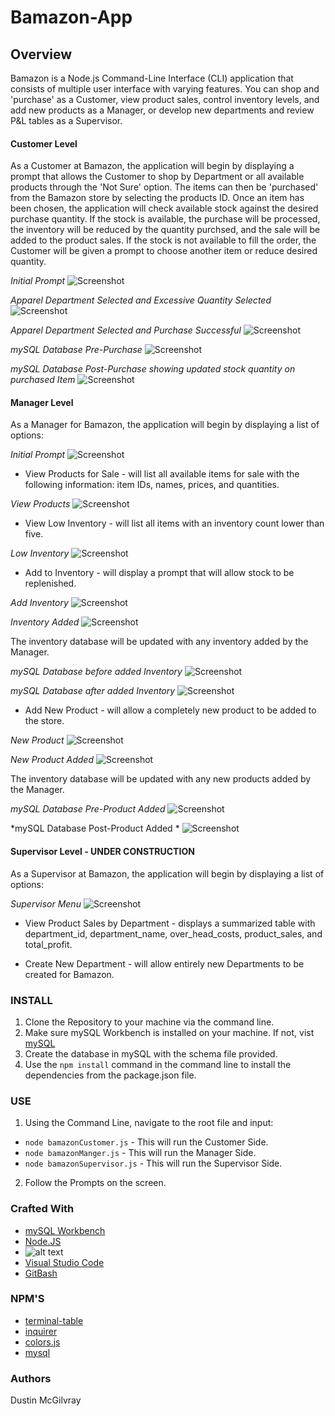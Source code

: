 # Bamazon-App

## Overview
Bamazon is a Node.js Command-Line Interface (CLI) application that consists of multiple user interface with varying features. You can shop and 'purchase' as a Customer, view product sales, control inventory levels, and add new products as a Manager, or develop new departments and review P&L tables as a Supervisor. 

#### Customer Level

As a Customer at Bamazon, the application will begin by displaying a prompt that allows the Customer to shop by Department or all available products through the 'Not Sure' option. The items can then be 'purchased' from the Bamazon store by selecting the products ID. Once an item has been chosen, the application will check available stock against the desired purchase quantity. If the stock is available, the purchase will be processed, the inventory will be reduced by the quantity purchsed, and the sale will be added to the product sales. If the stock is not available to fill the order, the Customer will be given a prompt to choose another item or reduce desired quantity. 

*Initial Prompt*
![Screenshot](screencaptures/commandLineBegin.JPG)

*Apparel Department Selected and Excessive Quantity Selected*
![Screenshot](screencaptures/commandLineInventoryNotEnough.JPG)

*Apparel Department Selected and Purchase Successful*
![Screenshot](screencaptures/commandLinePurchaseSuccess.JPG)

*mySQL Database Pre-Purchase*
![Screenshot](screencaptures/databaseBegin.jpg)

*mySQL Database Post-Purchase showing updated stock quantity on purchased Item*
![Screenshot](screencaptures/dataBasePurchaseUpdate.JPG)

#### Manager Level
As a Manager for Bamazon, the application will begin by displaying a list of options: 

*Initial Prompt*
![Screenshot](screencaptures/commandLineManagerBegin.JPG)

* View Products for Sale - will list all available items for sale with the following information: item IDs, names, prices, and quantities.

*View Products*
![Screenshot](screencaptures/commandLineManagerViewProducts.JPG)

* View Low Inventory - will list all items with an inventory count lower than five.

*Low Inventory*
![Screenshot](screencaptures/commandLineManagerLowInventory.JPG)

* Add to Inventory - will display a prompt that will allow stock to be replenished. 

*Add Inventory*
![Screenshot](screencaptures/commandLineManagerAddInventory.JPG)

*Inventory Added*
![Screenshot](screencaptures/commandLineManagerUpdateInventory.JPG)

The inventory database will be updated with any inventory added by the Manager.

*mySQL Database before added Inventory*
![Screenshot](screencaptures/dataBaseManagerStockUpdate.JPG)

*mySQL Database after added Inventory*
![Screenshot](screencaptures/dataBaseManagerStockUpdateAfter.JPG)

* Add New Product - will allow a completely new product to be added to the store.

*New Product*
![Screenshot](screencaptures/commandLineManagerNewProduct.JPG)

*New Product Added*
![Screenshot](screencaptures/commandLineManagerNewProductAfter.JPG)

 The inventory database will be updated with any new products added by the Manager.
 
 *mySQL Database Pre-Product Added*
![Screenshot](screencaptures/dataBaseManagerNewProduct.JPG)

*mySQL Database Post-Product Added *
![Screenshot](screencaptures/dataBaseManagerNewProductAfter.JPG)
 

#### Supervisor Level - UNDER CONSTRUCTION
As a Supervisor at Bamazon, the application will begin by displaying a list of options:

*Supervisor Menu*
![Screenshot](screencaptures/commandLineSupervisorBegin.JPG)

* View Product Sales by Department - displays a summarized table with department_id, department_name, over_head_costs, product_sales, and total_profit.

* Create New Department - will allow entirely new Departments to be created for Bamazon. 

### INSTALL
1. Clone the Repository to your machine via the command line. 
2. Make sure mySQL Workbench is installed on your machine. If not, vist [mySQL](https://dev.mysql.com/downloads/windows/installer/8.0.html)
3. Create the database in mySQL with the schema file provided.
4. Use the ``` npm install ``` command in the command line to install the dependencies from the package.json file.

### USE
1. Using the Command Line, navigate to the root file and input:
* ``` node bamazonCustomer.js ``` - This will run the Customer Side.
* ``` node bamazonManger.js ``` - This will run the Manager Side.
* ``` node bamazonSupervisor.js ``` - This will run the Supervisor Side.
2. Follow the Prompts on the screen.

### Crafted With
* [mySQL Workbench](https://www.mysql.com/products/workbench/)
* [Node.JS](https://nodejs.org/en/)
* ![alt text]( logos/javascript-logo_small.jpg "Javascript")
* [Visual Studio Code](https://code.visualstudio.com/)
* [GitBash](https://git-scm.com/downloads)

### NPM'S
* [terminal-table](https://www.npmjs.com/package/terminal-table)
* [inquirer](https://www.npmjs.com/package/inquirer)
* [colors.js](https://www.npmjs.com/package/colors)
* [mysql](https://www.npmjs.com/package/mysql)

### Authors
Dustin McGilvray

